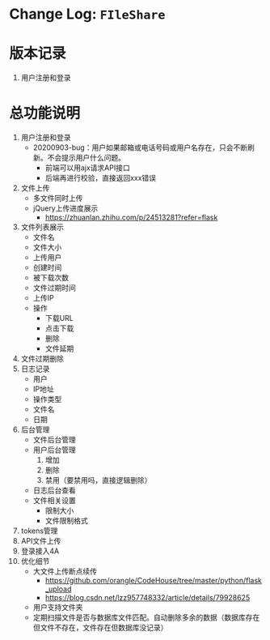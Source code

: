 Change Log: `FIleShare`
=================================

# 版本记录
1. 用户注册和登录

# 总功能说明
1. 用户注册和登录
    - 20200903-bug：用户如果邮箱或电话号码或用户名存在，只会不断刷新。不会提示用户什么问题。
        - 前端可以用ajx请求API接口
        - 后端再进行校验，直接返回xxx错误
2. 文件上传
    * 多文件同时上传
    * jQuery上传进度展示
        * https://zhuanlan.zhihu.com/p/24513281?refer=flask
3. 文件列表展示
    * 文件名
    * 文件大小
    * 上传用户
    * 创建时间
    * 被下载次数
    * 文件过期时间
    * 上传IP
    * 操作
        * 下载URL
        * 点击下载
        * 删除
        * 文件延期
3. 文件过期删除
4. 日志记录
    * 用户
    * IP地址
    * 操作类型
    * 文件名
    * 日期
5. 后台管理
    * 文件后台管理
    * 用户后台管理
        1. 增加
        2. 删除
        3. 禁用（要禁用吗，直接逻辑删除）
    * 日志后台查看
    * 文件相关设置
        * 限制大小
        * 文件限制格式
6. tokens管理
7. API文件上传
8. 登录接入4A
9. 优化细节
    * 大文件上传断点续传
        * https://github.com/orangle/CodeHouse/tree/master/python/flask_upload
        * https://blog.csdn.net/lzz957748332/article/details/79928625
    * 用户支持文件夹
    * 定期扫描文件是否与数据库文件匹配。自动删除多余的数据（数据库存在但文件不存在，文件存在但数据库没记录）



